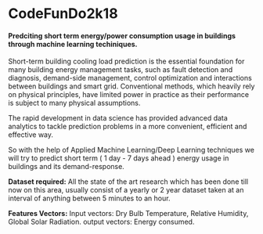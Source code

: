 # CodeFunDo2k18
#### Predciting short term energy/power consumption usage in buildings through machine learning techiniques.


Short-term building cooling load prediction is the essential foundation for many building energy management tasks, such as fault detection and diagnosis, demand-side management, control optimization and interactions between buildings and smart grid. Conventional methods, which heavily rely on physical principles, have limited power in practice as their performance is subject to many physical assumptions.

The rapid development in data science has provided advanced data analytics to tackle prediction problems in a more convenient, efficient and effective way.

So with the help of Applied Machine Learning/Deep Learning techniques we will try to predict short term ( 1 day - 7 days ahead ) energy usage in buildings and its demand-response.

**Dataset required:** All the state of the art research which has been done till now on this area, usually consist of a yearly or 2 year dataset taken at an interval of anything between 5 minutes to an hour.

**Features Vectors:** Input vectors: Dry Bulb Temperature, Relative Humidity, Global Solar Radiation. output vectors: Energy consumed.

